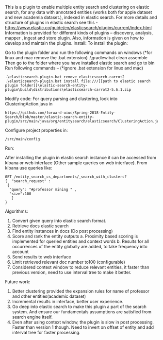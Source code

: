 
This is a plugin to enable multiple entity search and clustering on elastic search, for any data with annotated entities (works both for apple dataset and new academia dataset.), indexed in elastic search. 
For more details and structure of plugins in elastic search see this - 
https://www.elastic.co/guide/en/elasticsearch/plugins/current/index.html
Information is provided for different kinds of plugins – discovery, analysis, mapper , ingest and store plugin. Also, information is given on how to develop and maintain the plugins.
Install:
To install the plugin:

Go to the plugin folder and run the following commands on windows (*for linux and mac remove the .bat extension)
.\gradlew.bat clean assemble
Then go to the folder where you have installed elastic search and go to bin 
Run following commands – (*ignore .bat extension for linux and mac)
```
.\elasticsearch-plugin.bat remove elasticsearch-carrot2
.\elasticsearch-plugin.bat install file:///[[path to elastic search plugin folder]]\elastic-search-entity-plugin\build\distributions\elasticsearch-carrot2-5.6.1.zip
```

Modify code:
For query parsing and clustering, look into ClusteringAction.java in
```
https://github.com/forward-uiuc/Spring-2018-Entity-Search/blob/master/elastic-search-entity-plugin/src/main/java/org/entitysearch/elasticsearch/ClusteringAction.java
```
Configure project properties in:
```
/src/main/config 
```

Run:


After installing the plugin in elastic search instance it can be accessed from kibana or web interface (Other sample queries on web interface).
From kibana use queries like:
```
GET /entity_search_cs_departments/_search_with_clusters?
{  "search_request" :
 {
  "query": "#professor mining " ,    
  "size":100
   }
}
```

Algorithms: 
1.  Convert given query into elastic search format. 
2.  Retrieve docs elastic search
3.  Find entity instances in docs (Do post processing)
4.  Score and rank the entity outputs
  a.  Proximity based scoring is implemented for queried entities and context words
  b.  Results for all occurrences of the entity globally are added, to take frequency into account
5.  Send results to web interface
6.  Limit retrieved relevant doc number to100 (configurable)
7.  Considered context window to reduce relevant entities, it faster than previous version, need to use interval tree to make it better. 


Future work:
1.  Better clustering provided the expansion rules for name of professor and other entities(academic dataset)
2.  Incremental results in interface, better user experience.
3.  Go deep into elastic search to make this plugin a part of the search system. And ensure our fundamentals assumptions are satisfied from search engine itself. 
4. Even after using context window, the plugin is slow in post processing. Faster than version 1 though. Need to invert on offset of entity and add interval tree for faster processing. 
